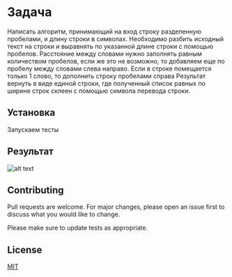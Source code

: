 # Задача

Написать алгоритм, принимающий на вход строку разделенную пробелами, и длину строки в символах.
Необходимо разбить исходный текст на строки и выравнять по указанной длине строки с помощью пробелов.
Расстояние между словами нужно заполнять равным количеством пробелов, если же это не возможно, то добавляем
еще по пробелу между словами слева направо. Если в строке помещается только 1 слово, то дополнить строку 
пробелами справа Результат вернуть в виде единой строки, где полученный список равных по ширине строк склеен 
с помощью символа перевода строки.

## Установка

Запускаем тесты

## Результат

![alt text](https://github.com/[username]/[reponame]/blob/[branch]/image.jpg?raw=true)

## Contributing
Pull requests are welcome. For major changes, please open an issue first to discuss what you would like to change.

Please make sure to update tests as appropriate.

## License
[MIT](https://choosealicense.com/licenses/mit/)